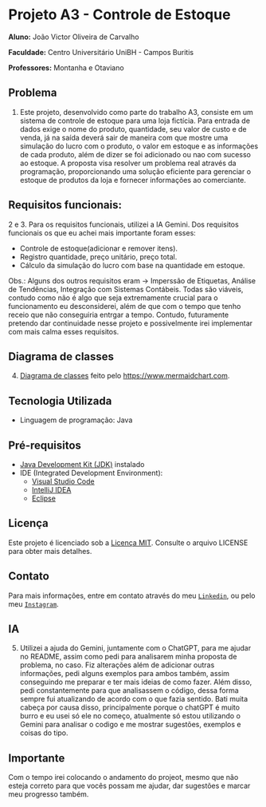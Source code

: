 # Projeto A3 - Controle de Estoque

**Aluno:** João Victor Oliveira de Carvalho

**Faculdade:** Centro Universitário UniBH - Campos Buritis

**Professores:** Montanha e Otaviano

## Problema

1. Este projeto, desenvolvido como parte do trabalho A3, consiste em um sistema de controle de estoque para uma loja fictícia. Para entrada de dados exige o nome do produto, quantidade, seu valor de custo e de venda, já na saída deverá sair de maneira com que mostre uma simulação do lucro com o produto, o valor em estoque e as informações de cada produto, além de dizer se foi adicionado ou nao com sucesso ao estoque. A proposta visa resolver um problema real através da programação, proporcionando uma solução eficiente para gerenciar o estoque de produtos da loja e fornecer informações ao comerciante.

## Requisitos funcionais:

2 e 3. Para os requisitos funcionais, utilizei a IA Gemini. Dos requisitos funcionais os que eu achei mais importante foram esses:
- Controle de estoque(adicionar e remover itens).
- Registro quantidade, preço unitário, preço total.
- Cálculo da simulação do lucro com base na quantidade em estoque.

Obs.: Alguns dos outros requisitos eram -> Imperssão de Etiquetas, Análise de Tendências, Integração com Sistemas Contábeis. Todas são viáveis, contudo como não é algo que seja extremamente crucial para o funcionamento eu desconsiderei, além de que com o tempo que tenho receio que não conseguiria entrgar a tempo. Contudo, futuramente pretendo dar continuidade nesse projeto e possivelmente irei implementar com mais calma esses requisitos.

## Diagrama de classes

4. [Diagrama de classes](https://www.mermaidchart.com/raw/a5f98193-38c8-4768-9313-d91adfc093c0?theme=dark&version=v0.1&format=svg) feito pelo https://www.mermaidchart.com.

## Tecnologia Utilizada

- Linguagem de programação: Java

## Pré-requisitos

- [Java Development Kit (JDK)](https://www.oracle.com/java/technologies/downloads/) instalado
- IDE (Integrated Development Environment):
  - [Visual Studio Code](https://code.visualstudio.com/download)
  - [IntelliJ IDEA](https://www.jetbrains.com/pt-br/idea/nextversion/)
  - [Eclipse](https://www.eclipse.org/downloads/packages/installer)

## Licença

Este projeto é licenciado sob a [Licença MIT](https://opensource.org/licenses/MIT). Consulte o arquivo LICENSE para obter mais detalhes.

## Contato

Para mais informações, entre em contato através do meu [`Linkedin`](https://www.linkedin.com/in/joaokrv), ou pelo meu [`Instagram`](https://www.instagram.com/joaokrv).

## IA

5. Utilizei a ajuda do Gemini, juntamente com o ChatGPT, para me ajudar no README, assim como pedi para analisarem minha proposta de problema, no caso. Fiz alterações além de adicionar outras informações, pedi alguns exemplos para ambos também, assim conseguindo me preparar e ter mais ideias de como fazer. Além disso, pedi constantemente para que analisassem o código, dessa forma sempre fui atualizando de acordo com o que fazia sentido. Bati muita cabeça por causa disso, principalmente porque o chatGPT é muito burro e eu usei só ele no começo, atualmente só estou utilizando o Gemini para analisar o codigo e me mostrar sugestões, exemplos e coisas do tipo. 

## Importante

Com o tempo irei colocando o andamento do projeot, mesmo que não esteja correto para que vocês possam me ajudar, dar sugestões e marcar meu progresso também.
